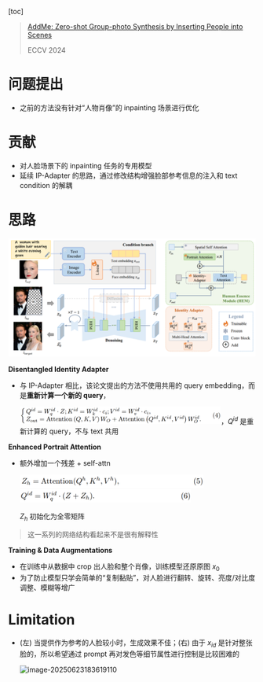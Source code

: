 [toc]

> [AddMe: Zero-shot Group-photo Synthesis by Inserting People into Scenes](https://www.ecva.net/papers/eccv_2024/papers_ECCV/papers/03028.pdf)
>
> ECCV 2024

# 问题提出

- 之前的方法没有针对“人物肖像”的 inpainting 场景进行优化



# 贡献

- 对人脸场景下的 inpainting 任务的专用模型
- 延续 IP-Adapter 的思路，通过修改结构增强脸部参考信息的注入和 text condition 的解耦



# 思路

<img src="assets/image-20250623182151972.png" alt="image-20250623182151972" style="zoom: 60%;" />

**Disentangled Identity Adapter**

- 与 IP-Adapter 相比，该论文提出的方法不使用共用的 query embedding，而是**重新计算一个新的 query**，

  <img src="assets/image-20250623182641173.png" alt="image-20250623182641173" style="zoom: 40%;" />，$Q^{id}$ 是重新计算的 query，不与 text 共用

**Enhanced Portrait Attention**

- 额外增加一个残差 + self-attn

  <img src="../../controllable generation/text guided image editing/assets/image-20250623182822555.png" alt="image-20250623182822555" style="zoom:45%;" /> <img src="assets/image-20250623182850835.png" alt="image-20250623182850835" style="zoom:45%;" />

  $Z_h$ 初始化为全零矩阵

> 这一系列的网络结构看起来不是很有解释性

**Training & Data Augmentations**

- 在训练中从数据中 crop 出人脸和整个肖像，训练模型还原原图 $x_0$
- 为了防止模型只学会简单的“复制黏贴”，对人脸进行翻转、旋转、亮度/对比度调整、模糊等增广



# Limitation

- (左) 当提供作为参考的人脸较小时，生成效果不佳；(右) 由于 $x_{id}$ 是针对整张脸的，所以希望通过 prompt 再对发色等细节属性进行控制是比较困难的

  ![image-20250623183619110](assets/image-20250623183619110.png)